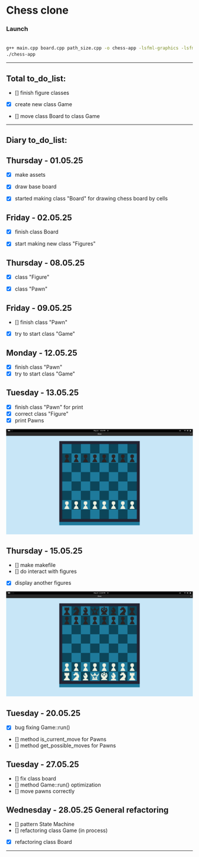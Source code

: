 <h1>Chess clone</h1>

<h3> Launch</h3>

```bash

g++ main.cpp board.cpp path_size.cpp -o chess-app -lsfml-graphics -lsfml-window -lsfml-system
./chess-app

```

---
<h2>Total to_do_list:</h2>


- [] finish figure classes  
- [x] create new class Game
- [] move class Board to class Game

---
<h2>Diary to_do_list:</h2> 

## Thursday - 01.05.25
- [x]  make assets
- [x]  draw base board
- [x] started making class "Board" for drawing chess board by cells



## Friday - 02.05.25
- [x] finish class Board
- [x] start making new class "Figures"


## Thursday - 08.05.25

- [x] class "Figure"
- [x] class "Pawn"


## Friday - 09.05.25

- [] finish class "Pawn"
- [x] try to start class "Game"

## Monday - 12.05.25

- [x] finish class "Pawn"
- [x] try to start class "Game"

## Tuesday - 13.05.25
- [x] finish class "Pawn" for print
- [x] correct class "Figure"
- [x] print Pawns

![13.05.25 result](temp/screenshots/130525.png)

## Thursday - 15.05.25
- [] make makefile
- [] do interact with figures
- [x] display another figures

![15.05.25](temp/screenshots/150525.png)

## Tuesday - 20.05.25
- [x] bug fixing Game::run()
- [] method is_current_move for Pawns
- [] method get_possible_moves for Pawns

## Tuesday - 27.05.25
- [] fix class board
- [] method Game::run() optimization
- [] move pawns correctly

## Wednesday - 28.05.25 General refactoring
- [] pattern State Machine
- [] refactoring class Game (in process)
- [x] refactoring class Board

---

